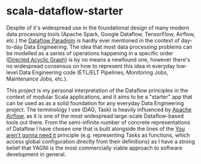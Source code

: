 # scala-dataflow-starter

Despite of it's widespread use in the foundational design of many modern data processing tools (Apache Spark, Google Dataflow, TensorFlow, Airflow, etc.) the [Dataflow Paradigm](https://en.wikipedia.org/wiki/Dataflow_programming) is hardly ever mentioned in the context of day-to-day Data Engineering. The idea that most data processing problems can be modelled as a series of operations happening in a specific order ([Directed Acyclic Graph](https://en.wikipedia.org/wiki/Directed_acyclic_graph)) is by no means a newfound one, however there's no widespread consensus on how to represent this idea in everyday low-level Data Engineering code (ETL/ELT Pipelines, Monitoring Jobs, Maintenance Jobs, etc.).

This project is my personal interpretation of the Dataflow principles in the context of modular Scala applications, and it aims to be a "starter" app that can be used as as a solid foundation for any everyday Data Engineering project. The terminology I use (DAG, Task) is heavily influenced by [Apache Airflow](https://airflow.apache.org/docs/apache-airflow/stable/core-concepts/dags.html), as it is one of the most widespread large-scale Dataflow-based tools out there. From the semi-infinite number of concrete representations of Dataflow I have chosen one that is built alongside the lines of the [You aren't gonna need it](https://en.wikipedia.org/wiki/You_aren%27t_gonna_need_it) principle (e.g. representing Tasks as functions, which access global configuration directly from their definitions) as I have a strong belief that YAGNI is the most commercially viable approach to software development in general.